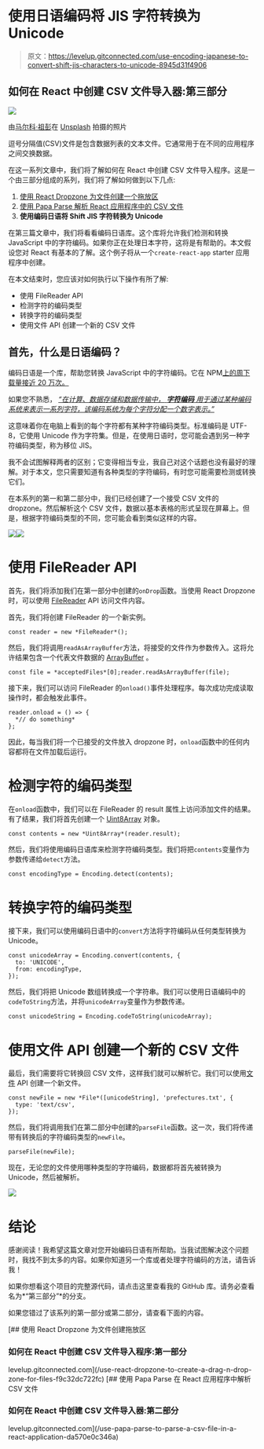 # 使用日语编码将 JIS 字符转换为 Unicode

> 原文：<https://levelup.gitconnected.com/use-encoding-japanese-to-convert-shift-jis-characters-to-unicode-8945d31f4906>

## 如何在 React 中创建 CSV 文件导入器:第三部分

![](img/fa95a7a28df2549878f6d142b1ee3ee9.png)

由[马尔科·祖彭](https://unsplash.com/@stocktrader?utm_source=medium&utm_medium=referral)在 [Unsplash](https://unsplash.com?utm_source=medium&utm_medium=referral) 拍摄的照片

逗号分隔值(CSV)文件是包含数据列表的文本文件。它通常用于在不同的应用程序之间交换数据。

在这一系列文章中，我们将了解如何在 React 中创建 CSV 文件导入程序。这是一个由三部分组成的系列，我们将了解如何做到以下几点:

1.  [使用 React Dropzone 为文件创建一个拖放区](/use-react-dropzone-to-create-a-drag-n-drop-zone-for-files-f9c32dc722fc)
2.  [使用 Papa Parse 解析 React 应用程序中的 CSV 文件](/use-papa-parse-to-parse-a-csv-file-in-a-react-application-da570e0c346a)
3.  **使用编码日语将 Shift JIS 字符转换为 Unicode**

在第三篇文章中，我们将看看编码日语库。这个库将允许我们检测和转换 JavaScript 中的字符编码。如果你正在处理日本字符，这将是有帮助的。本文假设您对 React 有基本的了解。这个例子将从一个`create-react-app` starter 应用程序中创建。

在本文结束时，您应该对如何执行以下操作有所了解:

*   使用 FileReader API
*   检测字符的编码类型
*   转换字符的编码类型
*   使用文件 API 创建一个新的 CSV 文件

## 首先，什么是日语编码？

编码日语是一个库，帮助您转换 JavaScript 中的字符编码。它在 NPM[上的周下载量接近 20 万次。](https://www.npmjs.com/package/encoding-japanese)

如果您不熟悉， [*“在计算、数据存储和数据传输中，* ***字符编码*** *用于通过某种编码系统来表示一系列字符，该编码系统为每个字符分配一个数字表示。”*](https://en.wikipedia.org/wiki/Character_encoding)

这意味着你在电脑上看到的每个字符都有某种字符编码类型。标准编码是 UTF-8，它使用 Unicode 作为字符集。但是，在使用日语时，您可能会遇到另一种字符编码类型，称为移位 JIS。

我不会试图解释两者的区别；它变得相当专业，我自己对这个话题也没有最好的理解。对于本文，您只需要知道有各种类型的字符编码，有时您可能需要检测或转换它们。

在本系列的第一和第二部分中，我们已经创建了一个接受 CSV 文件的 dropzone。然后解析这个 CSV 文件，数据以基本表格的形式呈现在屏幕上。但是，根据字符编码类型的不同，您可能会看到类似这样的内容。

![](img/16facf3fb0fbdf5094e9e82330cf3d4f.png)![](img/a9acdb1458f91629a2bcbdcd60ce6387.png)

# 使用 FileReader API

首先，我们将添加我们在第一部分中创建的`onDrop`函数。当使用 React Dropzone 时，可以使用 [FileReader](https://developer.mozilla.org/en-US/docs/Web/API/FileReader/FileReader) API 访问文件内容。

首先，我们将创建 FileReader 的一个新实例。

```
const reader = new *FileReader*();
```

然后，我们将调用`readAsArrayBuffer`方法，将接受的文件作为参数传入。这将允许结果包含一个代表文件数据的 [ArrayBuffer](https://developer.mozilla.org/en-US/docs/Web/JavaScript/Reference/Global_Objects/ArrayBuffer) 。

```
const file = *acceptedFiles*[0];reader.readAsArrayBuffer(file);
```

接下来，我们可以访问 FileReader 的`onload()`事件处理程序。每次成功完成读取操作时，都会触发此事件。

```
reader.onload = () => {
  *// do something*
};
```

因此，每当我们将一个已接受的文件放入 dropzone 时，`onload`函数中的任何内容都将在文件加载后运行。

# 检测字符的编码类型

在`onload`函数中，我们可以在 FileReader 的 result 属性上访问添加文件的结果。有了结果，我们将首先创建一个 [Uint8Array](https://developer.mozilla.org/en-US/docs/Web/JavaScript/Reference/Global_Objects/Uint8Array) 对象。

```
const contents = new *Uint8Array*(reader.result);
```

然后，我们将使用编码日语库来检测字符编码类型。我们将把`contents`变量作为参数传递给`detect`方法。

```
const encodingType = Encoding.detect(contents);
```

# 转换字符的编码类型

接下来，我们可以使用编码日语中的`convert`方法将字符编码从任何类型转换为 Unicode。

```
const unicodeArray = Encoding.convert(contents, {
  to: 'UNICODE',
  from: encodingType,
});
```

然后，我们将把 Unicode 数组转换成一个字符串。我们可以使用日语编码中的`codeToString`方法，并将`unicodeArray`变量作为参数传递。

```
const unicodeString = Encoding.codeToString(unicodeArray);
```

# 使用文件 API 创建一个新的 CSV 文件

最后，我们需要将它转换回 CSV 文件，这样我们就可以解析它。我们可以使用[文件](https://developer.mozilla.org/en-US/docs/Web/API/File/File) API 创建一个新文件。

```
const newFile = new *File*([unicodeString], 'prefectures.txt', {
  type: 'text/csv',
});
```

然后，我们将调用我们在第二部分中创建的`parseFile`函数。这一次，我们将传递带有转换后的字符编码类型的`newFile`。

```
parseFile(newFile);
```

现在，无论您的文件使用哪种类型的字符编码，数据都将首先被转换为 Unicode，然后被解析。

![](img/545edbeddc53ba512a3eab90466b033e.png)

# 结论

感谢阅读！我希望这篇文章对您开始编码日语有所帮助。当我试图解决这个问题时，我找不到太多的内容。如果你知道另一个库或者处理字符编码的方法，请告诉我！

如果你想看这个项目的完整源代码，请点击这里查看我的 GitHub 库。请务必查看名为*“第三部分”*的分支。

如果您错过了该系列的第一部分或第二部分，请查看下面的内容。

[](/use-react-dropzone-to-create-a-drag-n-drop-zone-for-files-f9c32dc722fc) [## 使用 React Dropzone 为文件创建拖放区

### 如何在 React 中创建 CSV 文件导入程序:第一部分

levelup.gitconnected.com](/use-react-dropzone-to-create-a-drag-n-drop-zone-for-files-f9c32dc722fc) [](/use-papa-parse-to-parse-a-csv-file-in-a-react-application-da570e0c346a) [## 使用 Papa Parse 在 React 应用程序中解析 CSV 文件

### 如何在 React 中创建 CSV 文件导入器:第二部分

levelup.gitconnected.com](/use-papa-parse-to-parse-a-csv-file-in-a-react-application-da570e0c346a)